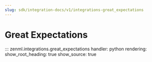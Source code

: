 ```yaml
---
slug: sdk/integration-docs/v1/integrations-great_expectations
---
```


# Great Expectations

::: zenml.integrations.great_expectations
    handler: python
    rendering:
      show_root_heading: true
      show_source: true

